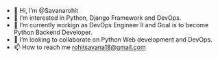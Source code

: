 - 👋 Hi, I’m @Savanarohit
- 👀 I’m interested in Python, Django Framework and DevOps.
- 🌱 I’m currently workign as DevOps Engineer II and Goal is to become Python Backend Developer.
- 💞️ I’m looking to collaborate on Python Web development and DevOps.
- 📫 How to reach me rohitsavana18@gmail.com

<!---
Savanarohit/Savanarohit is a ✨ special ✨ repository because its `README.md` (this file) appears on your GitHub profile.
You can click the Preview link to take a look at your changes.
--->


